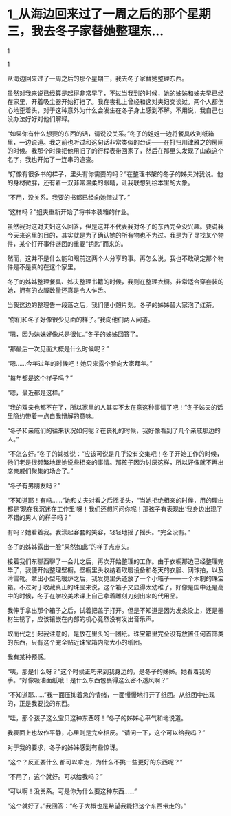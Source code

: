 # 1_从海边回来过了一周之后的那个星期三，我去冬子家替她整理东...

1

1

从海边回来过了一周之后的那个星期三，我去冬子家替她整理东西。

虽然对我来说已经算是起得非常早了，不过当我到的时候，她的姊姊和姊夫早已经在家里，开着吸尘器开始打扫了。我在丧礼上曾经和这对夫妇交谈过。两个人都伤心地歪着头，对于这种意外为什么会发生在冬子身上感到不解。不用说，我自己也没办法好好对他们解释。

“如果你有什么想要的东西的话，请说没关系。”冬子的姐姐一边将餐具收到纸箱里，一边说道。我之前也听过和这句话非常类似的台词——在打扫川津雅之的房间的时候。我那个时侯把他用旧了的行程表带回家了，然后在那里头发现了山森这个名字，我也开始了一连串的追查。

“好像有很多书的样子，里头有你需要的吗？”在整理书架的冬子的姊夫对我说。他的身材微胖，还有着一双非常温柔的眼睛，让我联想到绘本里的大象。

“不用，没关系。我要的书都已经向她借过了。”

“这样吗？”姐夫重新开始了将书本装箱的作业。

虽然我对这对夫妇这么回答，但是这并不代表我对冬子的东西完全没兴趣。要说我今天来这里的目的，其实就是为了确认她的所有物也不为过。我是为了寻找某个物件，某个打开事件谜团的重要“钥匙”而来的。

然而，这并不是什么能和眼前这两个人分享的事。再怎么说，我也不敢确定那个物件是不是真的在这个家里。

冬子的姊姊整理餐具、姊夫整理书籍的时候，我则在整理衣橱。非常适合穿套装的她，拥有的衣服数量还真是令人乍舌。

当我这边的整理告一段落之后，我们便小憩片刻。冬子的姊姊替大家泡了红茶。

“你们和冬子好像很少见面的样子。”我向他们两人问道。

“嗯，因为妹妹好像总是很忙。”冬子的姊姊回答了。

“那最后一次见面大概是什么时候呢？”

“嗯……今年过年的时候吧！她只来露个脸向大家拜年。”

“每年都是这个样子吗？”

“嗯，最近都是这样。”

“我的双亲也都不在了，所以家里的人其实不太在意这种事情了吧！”冬子姊夫的话里隐约带着一点自我辩解的意味。

“冬子和亲戚们的往来状况如何呢？在丧礼的时候，我好像看到了几个亲戚那边的人。”

“不怎么好。”冬子的姊姊说：“应该可说是几乎没有交集吧！冬子开始工作的时候，他们老是很频繁地跟她说些相亲的事情。那孩子因为讨厌这样，所以好像就不再出席亲戚们聚集的场合了。”

“冬子有男朋友吗？”

“不知道耶！有吗……”她和丈夫对看之后摇摇头，“当她拒绝相亲的时候，用的理由都是‘现在我沉迷在工作里’呀！我们还想问问你呢！那孩子有表现出‘我身边出现了不错的男人’的样子吗？”

有吗？她看着我。我漾起客套的笑容，轻轻地摇了摇头。“完全没有。”

冬子的姊姊露出一脸“果然如此”的样子点点头。

接着我们东聊西聊了一会儿之后，再次开始整理的工作。由于衣橱那边已经整理完毕了，我便开始整理壁橱。壁橱里头收纳着取暖设备和冬天的衣服、网球拍，以及滑雪靴。拿出小型电暖炉之后，我发觉里头还放了一个小箱子——一个木制的珠宝箱。不过对于收藏真正的珠宝来说，这个箱子又显得太幼稚了。好像是国中还是高中的时候，冬子在学校美术课上自己拿着雕刻刀刻出来的代用品。

我伸手拿出那个箱子之后，试着把盖子打开。但是不知道是因为发条没上，还是器材生锈了，应该镶嵌在内部的机心竟然没有发出音乐声。

取而代之引起我注意的，是放在里头的一团纸。珠宝箱里完全没有放置任何首饰类的东西，只有这个完全贴近珠宝箱内部大小的纸团。

我有某种预感。

“咦，那是什么呀？”这个时侯正巧来到我身边的，是冬子的姊姊。她看着我的手。“好像吸油面纸哦！是什么东西包裹得这么密不透风啊？”

“不知道耶……”我一面压抑着急的情绪，一面慢慢地打开了纸团。从纸团中出现的，正是我要找的东西。

“哇，那个孩子这么宝贝这种东西呀！”冬子的姊姊心平气和地说道。

我表面上也故作平静，心里则是完全相反。“请问一下，这个可以给我吗？”

对于我的要求，冬子的姊姊感到有些惊讶。

“这个？反正要什么 都可以拿走，为什么不挑一些更好的东西呢？”

“不用了，这个就好。可以给我吗？”

“可以啊！没关系。可是你为什么要这种东西……”

“这个就好了。”我回答：“冬子大概也是希望我能把这个东西带走的。”